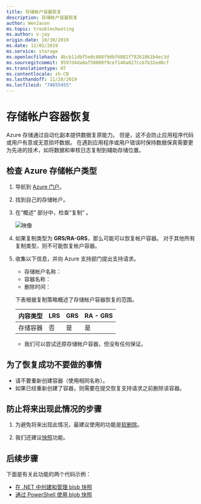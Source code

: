 ```yaml
---
title: 存储帐户容器恢复
description: 存储帐户容器恢复
author: WenJason
ms.topic: troubleshooting
ms.author: v-jay
origin.date: 10/30/2019
ms.date: 12/02/2019
ms.service: storage
ms.openlocfilehash: 4bcb11dbf5e0c068f9dbf6882f79261861b4ec3d
ms.sourcegitcommit: 9597d4da8af58009f9cef148a027ccb7b32ed8cf
ms.translationtype: HT
ms.contentlocale: zh-CN
ms.lasthandoff: 11/28/2019
ms.locfileid: "74655455"
---
```

# <a name="storage-account-container-recovery"></a>存储帐户容器恢复

Azure 存储通过自动化副本提供数据复原能力。 但是，这不会防止应用程序代码或用户有意或无意损坏数据。 在遇到应用程序或用户错误时保持数据保真需要更为先进的技术，如将数据和审核日志复制到辅助存储位置。

## <a name="checking-azure-storage-account-type"></a>检查 Azure 存储帐户类型

1. 导航到 [Azure 门户](https://portal.azure.cn/)。

2. 找到自己的存储帐户。

3. 在“概述”  部分中，检查“复制”  。

   ![映像](media/storage-account-container-recovery/1.png)

4. 如果复制类型为 **GRS/RA-GRS**，那么可能可以恢复帐户容器。 对于其他所有复制类型，则不可能恢复帐户容器。

5. 收集以下信息，并向 Azure 支持部门提出支持请求。

   * 存储帐户名称：
   * 容器名称：
   * 删除时间：

   下表根据复制策略概述了存储帐户容器恢复的范围。

   |内容类型|LRS|GRS|RA - GRS| 
   |---|---|---|---|
   |存储容器|否|是|是| 

   * 我们可以尝试还原存储帐户容器，但没有任何保证。 

## <a name="things-not-to-do-for-recover-to-be-successful"></a>为了恢复成功不要做的事情

* 请不要重新创建容器（使用相同名称）。  
* 如果已经重新创建了容器，则需要在提交恢复支持请求之前删除该容器。

## <a name="steps-to-prevent-this-in-the-future"></a>防止将来出现此情况的步骤

1. 为避免将来出现此情况，最建议使用的功能是[软删除](/storage/blobs/storage-blob-soft-delete)。

2. 我们还建议[快照](https://docs.microsoft.com/rest/api/storageservices/Creating-a-Snapshot-of-a-Blob)功能。
 
## <a name="next-steps"></a>后续步骤

下面是有关此功能的两个代码示例：

  * [在 .NET 中创建和管理 blob 快照](/storage/storage-blob-snapshots)
  * [通过 PowerShell 使用 blob 快照](https://blogs.msdn.microsoft.com/cie/2016/05/17/using-blob-snapshots-with-powershell/)
  

